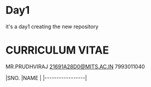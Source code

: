 # Day1
it's a day1 creating the new repository

# CURRICULUM VITAE
MR.PRUDHVIRAJ
21691A28D0@MITS.AC.IN
7993011040


|SNO. |NAME       |
|-----------------|

